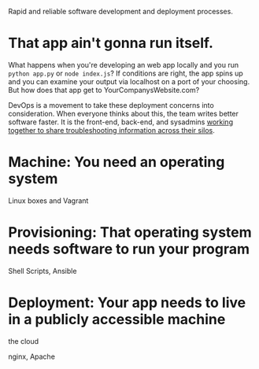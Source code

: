 Rapid and reliable software development and deployment processes.

That app ain't gonna run itself.
================================

What happens when you're developing an web app locally and you run `python app.py` or `node index.js`? If conditions are right, the app spins up and you can examine your output via localhost on a port of your choosing. But how does that app get to YourCompanysWebsite.com? 

DevOps is a movement to take these deployment concerns into consideration. When everyone thinks about this, the team writes better software faster. It is the front-end, back-end, and sysadmins [working together to share troubleshooting information across  their silos](http://www.drdobbs.com/architecture-and-design/what-exactly-is-devops/240009147).


Machine: You need an operating system
======================================

Linux boxes and Vagrant

Provisioning: That operating system needs software to run your program
======================================================================

Shell Scripts, Ansible

Deployment: Your app needs to live in a publicly accessible machine
===================================================================

the cloud

nginx, Apache



